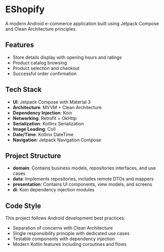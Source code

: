 # EShopify

A modern Android e-commerce application built using Jetpack Compose and Clean Architecture principles.

## Features

- Store details display with opening hours and ratings
- Product catalog browsing
- Product selection and checkout
- Successful order confirmation

## Tech Stack

- **UI**: Jetpack Compose with Material 3
- **Architecture**: MVVM + Clean Architecture
- **Dependency Injection**: Koin
- **Networking**: Retrofit + OkHttp
- **Serialization**: Kotlinx Serialization
- **Image Loading**: Coil
- **Date/Time**: Kotlinx DateTime
- **Navigation**: Jetpack Navigation Compose

## Project Structure

- **domain**: Contains business models, repositories interfaces, and use cases
- **data**: Implements repositories, includes remote DTOs and mappers
- **presentation**: Contains UI components, view models, and screens
- **di**: Koin dependency injection modules

## Code Style

This project follows Android development best practices:
- Separation of concerns with Clean Architecture
- Single responsibility principle with dedicated use cases
- Testable components with dependency injection
- Modern Kotlin features including coroutines and flows
